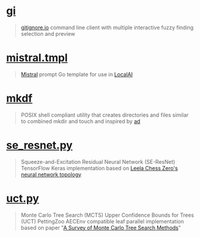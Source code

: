 # [gi](https://gist.github.com/josugoar/237846ba8a3814166ed1e143c99197e1/)
> [gitignore.io](https://www.toptal.com/developers/gitignore/) command line client with multiple interactive fuzzy finding selection and preview

# [mistral.tmpl](https://gist.github.com/josugoar/d03770a62ac2ec40f57d82e1313e2c3c/)
> [Mistral](https://mistral.ai/) prompt Go template for use in [LocalAI](https://localai.io/)

# [mkdf](https://gist.github.com/josugoar/03bb2e7faf8865d4c9fc02a65ae1efaf/)
> POSIX shell compliant utility that creates directories and files similar to combined mkdir and touch and inspired by [ad](https://github.com/tanrax/terminal-AdvancedNewFile/tree/master/)

# [se_resnet.py](https://gist.github.com/josugoar/4279e6bfda25a8271ccb66235440488a/)
> Squeeze-and-Excitation Residual Neural Network (SE-ResNet) TensorFlow Keras implementation based on [Leela Chess Zero's neural network topology](https://lczero.org/dev/backend/nn/)

# [uct.py](https://gist.github.com/josugoar/2e3410552cecd4db202b1d868643d419/)
> Monte Carlo Tree Search (MCTS) Upper Confidence Bounds for Trees (UCT) PettingZoo AECEnv compatible leaf parallel implementation based on paper "[A Survey of Monte Carlo Tree Search Methods](https://ieeexplore.ieee.org/document/6145622/)"

